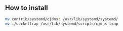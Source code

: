 ## How to install

```bash
mv contrib/systemd/cjdns* /usr/lib/systemd/systemd/
mv ./sockettrap /usr/lib/systemd/scripts/cjdns-trap
```
